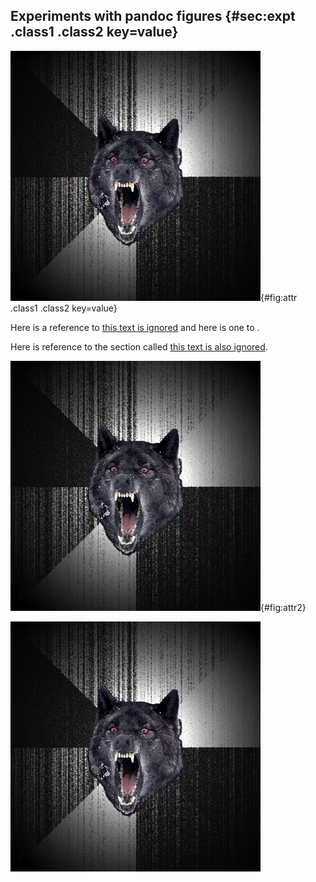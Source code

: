 ## Experiments with pandoc figures {#sec:expt .class1 .class2 key=value}

![a figure that can be referred to](image.png){#fig:attr .class1 .class2 key=value}

Here is a reference to [this text is ignored](#fig:attr) and here is
one to [](#fig:attr2).

Here is reference to the section called [this text is also ignored](#sec:expt).

![another figure that can be referred to](image.png){#fig:attr2}

![figure with no attr](image.png)
